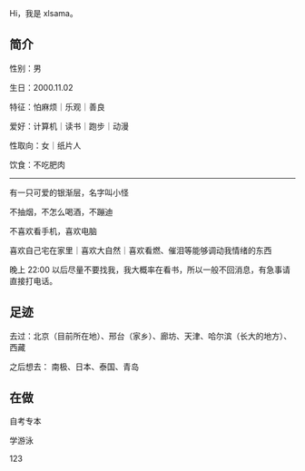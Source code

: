 Hi，我是 xlsama。

## 简介

性别：男

生日：2000.11.02

特征：怕麻烦｜乐观｜善良

爱好：计算机｜读书｜跑步｜动漫

性取向：女｜纸片人

饮食：不吃肥肉

---

有一只可爱的银渐层，名字叫小怪

不抽烟，不怎么喝酒，不蹦迪

不喜欢看手机，喜欢电脑

喜欢自己宅在家里｜喜欢大自然｜喜欢看燃、催泪等能够调动我情绪的东西

晚上 22:00 以后尽量不要找我，我大概率在看书，所以一般不回消息，有急事请直接打电话。

## 足迹

去过：北京（目前所在地）、邢台（家乡）、廊坊、天津、哈尔滨（长大的地方）、西藏

之后想去： 南极、日本、泰国、青岛

## 在做

自考专本

学游泳

123
